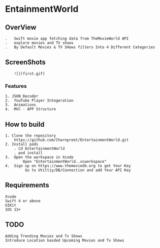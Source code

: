 # EntainmentWorld
## OverView
    .   Swift movie app fetching data from TheMovieWorld API
    .   explore movies and TV shows 
    .   By Default Movies & TV SHows filters Into 4 Different Categories 

## ScreenShots
        ![](first.gif)
### Features
    1. JSON Decoder
    2.  YouTube Player Integeration
    3.  Animations
    4.  MVC - APP Structure

## How to build
    1. Clone the repository
        https://github.com/Charnpreet/EntertainmentWorld.git
    2. Install pods
        . Cd EntertainmentWorld
        . pod install
    3.  Open the workspace in Xcode
            Open "EntertainmentWorld..xcworkspace"
    4.  Sign up on https://www.themoviedb.org to get Your Key
             Go to Utiltiy/DB/Connection and add Your API Key

## Requirements
    Xcode
    Swift 4 or above
    UIKit
    IOS 13+

## TODO
    Adding Trending Movies and Tv Shows 
    Introduce Location basded Upcoming Movies and Tv Shows


